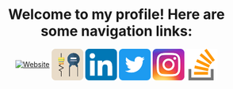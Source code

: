 <h1 align="center">Welcome to my profile! Here are some navigation links: </h1>
<p align="center">
<a href=https://mohamadmohebx.netlify.app><img align="center" src="https://github.com/MohamadMoheb/Website/blob/main/img/favicon.png?raw=true" alt="Website" height="64" width="64"/></a>
<a href=https://github.com/Electronics-Calculator><img align="center" src="Icons/EC.png" alt="EC" height="64" width="64" target="_blank"/></a>
<a href=https://www.linkedin.com/in/mohamad-moheb-901501162/><img align="center" src="Icons/LinkedIn.png" alt="LinkedIn" height="64" width="64"/></a>
<a href=https://twitter.com/m0edah0e><img align="center" src="Icons/Twitter.png" alt="Twitter" height="64" width="64"/></a>
<a href=https://www.instagram.com/mohamadmohebx><img align="center" src="Icons/Instagram.png" alt="Instagram" height="64" width="64"/></a>
<a href=https://stackoverflow.com/users/12148762/mohamad><img align="center" src="Icons/Stack.png" alt="Stackoverflow" height="64" width="64"/></a>
